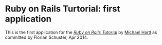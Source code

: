 # Ruby on Rails Turtorial: first application

This is the first application for the
[*Ruby on Rails Tutorial*](http://railstutorial.org/)
by [Michael Hartl](http://michaelhartl.com/)
as committed by Florian Schuster, Apr 2014.